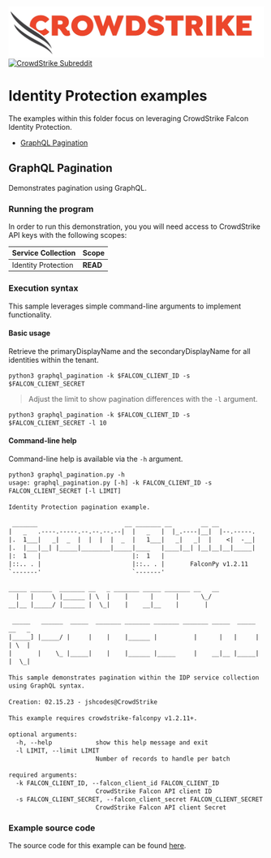 ![CrowdStrike Falcon](https://raw.githubusercontent.com/CrowdStrike/falconpy/main/docs/asset/cs-logo.png)
[![CrowdStrike Subreddit](https://img.shields.io/badge/-r%2Fcrowdstrike-white?logo=reddit&labelColor=gray&link=https%3A%2F%2Freddit.com%2Fr%2Fcrowdstrike)](https://reddit.com/r/crowdstrike)

# Identity Protection examples
The examples within this folder focus on leveraging CrowdStrike Falcon Identity Protection.

- [GraphQL Pagination](#graphql-pagination)

## GraphQL Pagination
Demonstrates pagination using GraphQL.

### Running the program
In order to run this demonstration, you you will need access to CrowdStrike API keys with the following scopes:

| Service Collection | Scope |
| :---- | :---- |
| Identity Protection | __READ__ |

### Execution syntax
This sample leverages simple command-line arguments to implement functionality.

#### Basic usage
Retrieve the primaryDisplayName and the secondaryDisplayName for all identities within the tenant.

```shell
python3 graphql_pagination -k $FALCON_CLIENT_ID -s $FALCON_CLIENT_SECRET
```

> Adjust the limit to show pagination differences with the `-l` argument.

```shell
python3 graphql_pagination -k $FALCON_CLIENT_ID -s $FALCON_CLIENT_SECRET -l 10
```

#### Command-line help
Command-line help is available via the `-h` argument.

```shell
python3 graphql_pagination.py -h
usage: graphql_pagination.py [-h] -k FALCON_CLIENT_ID -s FALCON_CLIENT_SECRET [-l LIMIT]

Identity Protection pagination example.

 _______                        __ _______ __        __ __
|   _   .----.-----.--.--.--.--|  |   _   |  |_.----|__|  |--.-----.
|.  1___|   _|  _  |  |  |  |  _  |   1___|   _|   _|  |    <|  -__|
|.  |___|__| |_____|________|_____|____   |____|__| |__|__|__|_____|
|:  1   |                         |:  1   |
|::.. . |                         |::.. . |       FalconPy v1.2.11
`-------'                         `-------'

_____ ______  _______ __   _ _______ _____ _______ __   __
  |   |     \ |______ | \  |    |      |      |      \_/
__|__ |_____/ |______ |  \_|    |    __|__    |       |

 _____   ______  _____  _______ _______ _______ _______ _____  _____  __   _
|_____] |_____/ |     |    |    |______ |          |      |   |     | | \  |
|       |    \_ |_____|    |    |______ |_____     |    __|__ |_____| |  \_|

This sample demonstrates pagination within the IDP service collection using GraphQL syntax.

Creation: 02.15.23 - jshcodes@CrowdStrike

This example requires crowdstrike-falconpy v1.2.11+.

optional arguments:
  -h, --help            show this help message and exit
  -l LIMIT, --limit LIMIT
                        Number of records to handle per batch

required arguments:
  -k FALCON_CLIENT_ID, --falcon_client_id FALCON_CLIENT_ID
                        CrowdStrike Falcon API client ID
  -s FALCON_CLIENT_SECRET, --falcon_client_secret FALCON_CLIENT_SECRET
                        CrowdStrike Falcon API client Secret
```

### Example source code
The source code for this example can be found [here](graphql_pagination.py).